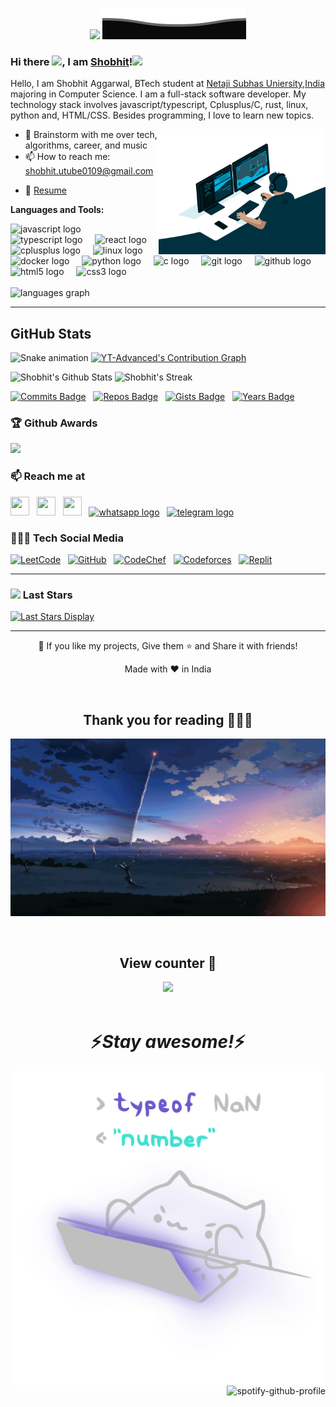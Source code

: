 <p align="center"><img src="https://media.giphy.com/media/M9gbBd9nbDrOTu1Mqx/giphy.gif" width="100"/>
<img src="https://raw.githubusercontent.com/Shobhit0109/Shobhit0109/master/src/Bottom.svg" alt="Github Stats" /></p>

### Hi there <img src="https://media.giphy.com/media/hvRJCLFzcasrR4ia7z/giphy.gif" width="3%"></a>, I am [Shobhit](https://www.linkedin.com/in/shobhit-aggarwal-71598225/)!<img src="https://media.giphy.com/media/mGcNjsfWAjY5AEZNw6/giphy.gif" width="50">
<!--
**rusty-sj/rusty-sj** is a ✨ _special_ ✨ repository because its `README.md` (this file) appears on your GitHub profile.
Here are some ideas to get you started:

- 🔭 I’m currently working on ...
- 🌱 I’m currently learning ...
- 👯 I’m looking to collaborate on ...
- 🤔 I’m looking for help with ...
- 💬 Ask me about ...
- 📫 How to reach me: ...
- 😄 Pronouns: ...
- ⚡ Fun fact: ...
- 🤔 I’m looking for help with Statistics
- 👯 I’m looking to collaborate on ...
-->

Hello, I am Shobhit Aggarwal, BTech student at [Netaji Subhas Uniersity,India](http://nsut.ac.in/en/home) majoring in Computer Science. I am a full-stack software developer. My technology stack involves javascript/typescript, Cplusplus/C, rust, linux, python and, HTML/CSS. Besides programming, I love to learn new topics.

  <img align="right" alt="GIF" src="https://github.com/Shobhit0109/Shobhit0109/blob/master/src/code.gif?raw=true" height="200" />
  
<!--
- 🔭 I’m currently researching at the intersection of machine learning and databases with the [IDEA Lab](http://web.engr.oregonstate.edu/~termehca/) -->
- 💬 Brainstorm with me over tech, algorithms, career, and music 
- 📫 How to reach me: shobhit.utube0109@gmail.com
<!-- - 😄 Pronouns: Programmer/He/tech 
- ⚡ Fun fact: Checkout my [Lean2Lead Pune](https://www.linkedin.com/in/lean2lead-pune-bbb92a169) Community if you are ambitious! -->
- 📝 [Resume](https://github.com/Shobhit0109/Shobhit0109/blob/master/src/Shobhit%20Resume.pdf)

**Languages and Tools:** 
<div align="left">
  <img src="https://cdn.jsdelivr.net/gh/devicons/devicon/icons/javascript/javascript-original.svg" height="40" alt="javascript logo"  />
  <img width="12" />
  <img src="https://cdn.jsdelivr.net/gh/devicons/devicon/icons/typescript/typescript-original.svg" height="40" alt="typescript logo"  />
  <img width="12" />
  <img src="https://cdn.jsdelivr.net/gh/devicons/devicon/icons/react/react-original.svg" height="40" alt="react logo"  />
  <img width="12" />
  <img src="https://cdn.jsdelivr.net/gh/devicons/devicon/icons/cplusplus/cplusplus-original.svg" height="40" alt="cplusplus logo"  />
  <img width="12" />
  <img src="https://cdn.jsdelivr.net/gh/devicons/devicon/icons/linux/linux-original.svg" height="40" alt="linux logo"  />
  <img width="12" />
  <img src="https://cdn.jsdelivr.net/gh/devicons/devicon/icons/docker/docker-original.svg" height="40" alt="docker logo"  />
  <img width="12" />
  <img src="https://cdn.jsdelivr.net/gh/devicons/devicon/icons/python/python-original.svg" height="40" alt="python logo"  />
  <img width="12" />
  <img src="https://cdn.jsdelivr.net/gh/devicons/devicon/icons/c/c-original.svg" height="40" alt="c logo"  />
  <img width="12" />
  <img src="https://cdn.jsdelivr.net/gh/devicons/devicon/icons/git/git-original.svg" height="40" alt="git logo"  />
  <img width="12" />
  <img src="https://cdn.jsdelivr.net/gh/devicons/devicon/icons/github/github-original.svg" height="40" alt="github logo"  />
  <img width="12" />
  <img src="https://cdn.jsdelivr.net/gh/devicons/devicon/icons/html5/html5-original.svg" height="40" alt="html5 logo"  />
  <img width="12" />
  <img src="https://cdn.jsdelivr.net/gh/devicons/devicon/icons/css3/css3-original.svg" height="40" alt="css3 logo"  />
</div>
<br>
  <img src="https://github-readme-stats.vercel.app/api/top-langs?username=shobhit0109&locale=en&hide_title=false&layout=compact&card_width=320&langs_count=5&theme=dracula&hide_border=false&order=2" height="150" alt="languages graph"  />
<hr />
<!-- 
![](https://github-readme-stats.vercel.app/api?username=Shobhit0109&count_private=true&show_icons=true&include_all_commits=true) -->

## GitHub Stats

<img src="https://raw.githubusercontent.com/shobhit0109/shobhit0109/output/snake.svg" alt="Snake animation" />
<a href="https://github.com/YT-Advanced"><img alt="YT-Advanced's Contribution Graph" src="https://github-readme-activity-graph.vercel.app/graph?username=Shobhit0109&theme=dracula&bg_color=1F222E&title_color=F85D7F&point=F8D866&line=F85D7F&color=a6accd&hide_border=true&radius=4.5" /></a>

![Shobhit's Github Stats](https://github-readme-stats.vercel.app/api?username=Shobhit0109&theme=radical&show_icons=true&hide_border=false&count_private=true)  ![Shobhit's Streak](https://github-readme-streak-stats.herokuapp.com/?user=Shobhit0109&theme=radical&hide_border=false)

[![Commits Badge](https://badges.pufler.dev/commits/monthly/Shobhit0109)](https://badges.pufler.dev)&nbsp;&nbsp;
[![Repos Badge](https://badges.pufler.dev/repos/shobhit0109)](https://badges.pufler.dev)&nbsp;&nbsp;
[![Gists Badge](https://badges.pufler.dev/gists/shobhit0109)](https://badges.pufler.dev)&nbsp;&nbsp;
[![Years Badge](https://badges.pufler.dev/years/shobhit0109)](https://badges.pufler.dev)&nbsp;&nbsp;

### :trophy: Github Awards
<!-- <img src="https://bad-apple-github-readme.vercel.app/api?show_bg=1&username=shobhit0109"> -->
<img src="https://github-profile-trophy.vercel.app/?username=shobhit0109&theme=juicyfresh&no-frame=true&row=1&&margin-w=20&no-bg=true">

### 📫 Reach me at
[<img src="https://raw.githubusercontent.com/maurodesouza/profile-readme-generator/master/src/assets/icons/social/linkedin/default.svg" width="30" height="30">](https://www.linkedin.com/in/shobhit-aggarwal-71598225/)&nbsp;&nbsp;
[<img src="https://raw.githubusercontent.com/maurodesouza/profile-readme-generator/master/src/assets/icons/social/twitter/default.svg" width="30" height="30">](https://twitter.com/Shobhit0109)&nbsp;&nbsp;
[<img src="https://raw.githubusercontent.com/maurodesouza/profile-readme-generator/master/src/assets/icons/social/instagram/default.svg" width="30" height="30">](https://www.instagram.com/shobhit_0901/)&nbsp;&nbsp;
[<img src="https://raw.githubusercontent.com/maurodesouza/profile-readme-generator/master/src/assets/icons/social/whatsapp/default.svg" width="52" height="40" alt="whatsapp logo"/>](https://wa.me/9953662231)&nbsp;&nbsp;
[  <img src="https://raw.githubusercontent.com/maurodesouza/profile-readme-generator/master/src/assets/icons/social/telegram/default.svg" width="52" height="40" alt="telegram logo"  />](https://t.me/shobhit0109)&nbsp;&nbsp;

### 👨🏻‍💻 Tech Social Media
[![LeetCode](https://img.shields.io/badge/LeetCode-000000?style=for-the-badge&logo=LeetCode&logoColor=#d16c06)](https://leetcode.com/shobhit0109/)&nbsp;&nbsp;
[![GitHub](https://img.shields.io/badge/github-%23121011.svg?style=for-the-badge&logo=github&logoColor=white)](https://github.com/Shobhit0109)&nbsp;&nbsp;
[![CodeChef](https://img.shields.io/badge/CodeChef-%23964B00.svg?style=for-the-badge&logo=CodeChef&logoColor=white)](https://www.codechef.com/users/shobhit_code)&nbsp;&nbsp;
[![Codeforces](https://img.shields.io/badge/Codeforces-445f9d?style=for-the-badge&logo=Codeforces&logoColor=white)](https://codeforces.com/profile/Shobhit0109)&nbsp;&nbsp;
[![Replit](https://img.shields.io/badge/Replit-DD1200?style=for-the-badge&logo=Replit&logoColor=white)](https://replit.com/@Shobhit0109)&nbsp;&nbsp;

<hr />

### <img src="https://media.giphy.com/media/LnQjpWaON8nhr21vNW/giphy.gif" width="60">  Last Stars
[![Last Stars Display](https://badges.pufler.dev/last-stars/Shobhit0109?count=6&padding=20&perRow=3)](https://badges.pufler.dev)

<hr />

<p align="center">💙 If you like my projects, Give them ⭐ and Share it with friends!</p>

<p align="center">Made with ❤️ in India</p>

<!-- ###  <img src="https://media.giphy.com/media/VgCDAzcKvsR6OM0uWg/giphy.gif" width="50"> Visitor count
<img src="https://profile-counter.glitch.me/Shobhit0109/count.svg" /> -->

<br>
<div>
<h2 align="center">Thank you for reading 🙋🏻‍♂️</h2>
<div>
<img src="https://raw.githubusercontent.com/Shobhit0109/Shobhit0109/master/src/2.gif" align="center" />
  </div>
<br> 
</div>  


<br>
<div>
<h2 align="center">View counter 👀</h2>
<div align="center">
<img src="https://moe-counter.glitch.me/get/@Shobhit0109?theme=gelbooru" />
  </div>
<br>

<div align="center">
  <h1 align='centre'>⚡️<i>Stay awesome!</i>⚡️</h1>
</div>

<img src="https://raw.githubusercontent.com/Shobhit0109/Shobhit0109/master/src/catpop.svg" align="left" />
<img src="https://spotify-github-profile.vercel.app/api/view?uid=31ppv5fp3s2q4g6peacpd3rwduma&cover_image=true&theme=default&show_offline=true&background_color=121212&interchange=false" alt="spotify-github-profile" align="right" />

